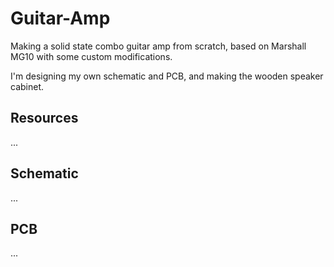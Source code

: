 # Guitar-Amp

Making a solid state combo guitar amp from scratch, based on Marshall MG10 with some custom modifications.

I'm designing my own schematic and PCB, and making the wooden speaker cabinet.

## Resources

...

## Schematic

...

## PCB

...


